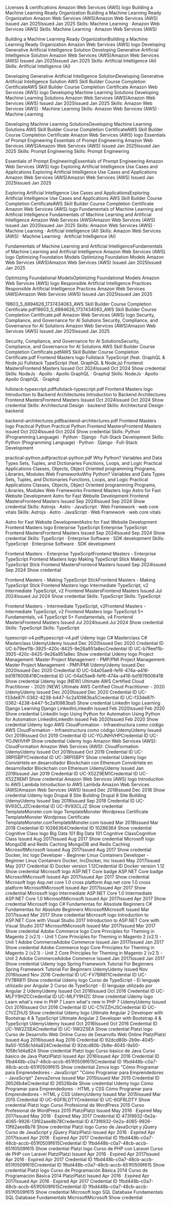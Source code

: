 Licenses & certifications
Amazon Web Services (AWS) logo
Building a Machine Learning Ready Organization
Building a Machine Learning Ready Organization
Amazon Web Services (AWS)Amazon Web Services (AWS)
Issued Jan 2025Issued Jan 2025
Skills: Machine Learning · Amazon Web Services (AWS)
Skills: Machine Learning · Amazon Web Services (AWS)

Building a Machine Learning Ready OrganizationBuilding a Machine Learning Ready Organization
Amazon Web Services (AWS) logo
Developing Generative Artificial Intelligence Solution
Developing Generative Artificial Intelligence Solution
Amazon Web Services (AWS)Amazon Web Services (AWS)
Issued Jan 2025Issued Jan 2025
Skills: Artificial Intelligence (AI)
Skills: Artificial Intelligence (AI)

Developing Generative Artificial Intelligence SolutionDeveloping Generative Artificial Intelligence Solution
AWS Skill Builder Course Completion CertificateAWS Skill Builder Course Completion Certificate
Amazon Web Services (AWS) logo
Developing Machine Learning Solutions
Developing Machine Learning Solutions
Amazon Web Services (AWS)Amazon Web Services (AWS)
Issued Jan 2025Issued Jan 2025
Skills: Amazon Web Services (AWS) · Machine Learning
Skills: Amazon Web Services (AWS) · Machine Learning

Developing Machine Learning SolutionsDeveloping Machine Learning Solutions
AWS Skill Builder Course Completion CertificateAWS Skill Builder Course Completion Certificate
Amazon Web Services (AWS) logo
Essentials of Prompt Engineering
Essentials of Prompt Engineering
Amazon Web Services (AWS)Amazon Web Services (AWS)
Issued Jan 2025Issued Jan 2025
Skills: Prompt Engineering
Skills: Prompt Engineering

Essentials of Prompt EngineeringEssentials of Prompt Engineering
Amazon Web Services (AWS) logo
Exploring Artificial Intelligence Use Cases and Applications
Exploring Artificial Intelligence Use Cases and Applications
Amazon Web Services (AWS)Amazon Web Services (AWS)
Issued Jan 2025Issued Jan 2025

Exploring Artificial Intelligence Use Cases and ApplicationsExploring Artificial Intelligence Use Cases and Applications
AWS Skill Builder Course Completion CertificateAWS Skill Builder Course Completion Certificate
Amazon Web Services (AWS) logo
Fundamentals of Machine Learning and Artificial Intelligence
Fundamentals of Machine Learning and Artificial Intelligence
Amazon Web Services (AWS)Amazon Web Services (AWS)
Issued Jan 2025Issued Jan 2025
Skills: Amazon Web Services (AWS) · Machine Learning · Artificial Intelligence (AI)
Skills: Amazon Web Services (AWS) · Machine Learning · Artificial Intelligence (AI)

Fundamentals of Machine Learning and Artificial IntelligenceFundamentals of Machine Learning and Artificial Intelligence
Amazon Web Services (AWS) logo
Optimizing Foundation Models
Optimizing Foundation Models
Amazon Web Services (AWS)Amazon Web Services (AWS)
Issued Jan 2025Issued Jan 2025

Optimizing Foundational ModelsOptimizing Foundational Models
Amazon Web Services (AWS) logo
Responsible Artificial Intelligence Practices
Responsible Artificial Intelligence Practices
Amazon Web Services (AWS)Amazon Web Services (AWS)
Issued Jan 2025Issued Jan 2025

19603_5_6894626_1737434083_AWS Skill Builder Course Completion Certificate.pdf19603_5_6894626_1737434083_AWS Skill Builder Course Completion Certificate.pdf
Amazon Web Services (AWS) logo
Security, Compliance, and Governance for AI Solutions
Security, Compliance, and Governance for AI Solutions
Amazon Web Services (AWS)Amazon Web Services (AWS)
Issued Jan 2025Issued Jan 2025

Security, Compliance, and Governance for AI SolutionsSecurity, Compliance, and Governance for AI Solutions
AWS Skill Builder Course Completion Certificate.pdfAWS Skill Builder Course Completion Certificate.pdf
Frontend Masters logo
Fullstack TypeScript (feat. GraphQL & Node.js)
Fullstack TypeScript (feat. GraphQL & Node.js)
Frontend MastersFrontend Masters
Issued Oct 2024Issued Oct 2024
Show credential
Skills: NodeJs · Apollo · Apollo GraphQL · Graphql
Skills: NodeJs · Apollo · Apollo GraphQL · Graphql

fullstack-typescript.pdffullstack-typescript.pdf
Frontend Masters logo
Introduction to Backend Architectures
Introduction to Backend Architectures
Frontend MastersFrontend Masters
Issued Oct 2024Issued Oct 2024
Show credential
Skills: Architectural Design · backend
Skills: Architectural Design · backend

backend-architectures.pdfbackend-architectures.pdf
Frontend Masters logo
Practical Python
Practical Python
Frontend MastersFrontend Masters
Issued Oct 2024Issued Oct 2024
Show credential
Skills: Python (Programming Language) · Python · Django · Full-Stack Development
Skills: Python (Programming Language) · Python · Django · Full-Stack Development

practical-python.pdfpractical-python.pdf
Why Python?
Variables and Data Types
Sets, Tuples, and Dictionaries
Functions, Loops, and Logic
Practical Applications
Classes, Objects, Object Oriented programming
Programs, Libraries, Modules
Web FrameworksWhy Python? Variables and Data Types Sets, Tuples, and Dictionaries Functions, Loops, and Logic Practical Applications Classes, Objects, Object Oriented programming Programs, Libraries, Modules Web Frameworks
Frontend Masters logo
Astro for Fast Website Development
Astro for Fast Website Development
Frontend MastersFrontend Masters
Issued Sep 2024Issued Sep 2024
Show credential
Skills: Astrojs · Astro · JavaScript · Web Framework · web core vitals
Skills: Astrojs · Astro · JavaScript · Web Framework · web core vitals

Astro for Fast Website DevelopmentAstro for Fast Website Development
Frontend Masters logo
Enterprise TypeScript
Enterprise TypeScript
Frontend MastersFrontend Masters
Issued Sep 2024Issued Sep 2024
Show credential
Skills: TypeScript · Enterprise Software · SDK development
Skills: TypeScript · Enterprise Software · SDK development

Frontend Masters - Enterprise TypeScriptFrontend Masters - Enterprise TypeScript
Frontend Masters logo
Making TypeScript Stick
Making TypeScript Stick
Frontend MastersFrontend Masters
Issued Sep 2024Issued Sep 2024
Show credential

Frontend Masters - Making TypeScript StickFrontend Masters - Making TypeScript Stick
Frontend Masters logo
Intermediate TypeScript, v2
Intermediate TypeScript, v2
Frontend MastersFrontend Masters
Issued Jul 2024Issued Jul 2024
Show credential
Skills: TypeScript
Skills: TypeScript

Frontend Masters - Intermediate TypeScript, v2Frontend Masters - Intermediate TypeScript, v2
Frontend Masters logo
TypeScript 5+ Fundamentals, v4
TypeScript 5+ Fundamentals, v4
Frontend MastersFrontend Masters
Issued Jul 2024Issued Jul 2024
Show credential
Skills: TypeScript
Skills: TypeScript

typescript-v4.pdftypescript-v4.pdf
Udemy logo
C# Masterclass
C# Masterclass
UdemyUdemy
Issued Dec 2020Issued Dec 2020
Credential ID UC-b79ee11b-3925-420c-8425-9e26a951a8ecCredential ID UC-b79ee11b-3925-420c-8425-9e26a951a8ec
Show credential
Udemy logo
Project Management: Master Project Management - PMP/PMI
Project Management: Master Project Management - PMP/PMI
UdemyUdemy
Issued Dec 2020Issued Dec 2020
Credential ID UC-04a05ae8-fef6-474a-a416-bd1976006418Credential ID UC-04a05ae8-fef6-474a-a416-bd1976006418
Show credential
Udemy logo
[NEW] Ultimate AWS Certified Cloud Practitioner - 2020
[NEW] Ultimate AWS Certified Cloud Practitioner - 2020
UdemyUdemy
Issued Dec 2020Issued Dec 2020
Credential ID UC-f33de87f-0362-4238-b447-5c2a10983ba5Credential ID UC-f33de87f-0362-4238-b447-5c2a10983ba5
Show credential
LinkedIn logo
Learning Django
Learning Django
LinkedInLinkedIn
Issued Feb 2020Issued Feb 2020
Show credential
LinkedIn logo
Using Python for Automation
Using Python for Automation
LinkedInLinkedIn
Issued Feb 2020Issued Feb 2020
Show credential
Udemy logo
AWS CloudFormation - Infraestructura como código
AWS CloudFormation - Infraestructura como código
UdemyUdemy
Issued Oct 2019Issued Oct 2019
Credential ID UC-YOJNHVHPCredential ID UC-YOJNHVHP
Show credential
Udemy logo
Amazon Web Services (AWS): CloudFormation
Amazon Web Services (AWS): CloudFormation
UdemyUdemy
Issued Oct 2019Issued Oct 2019
Credential ID UC-3RPI5BPYCredential ID UC-3RPI5BPY
Show credential
Udemy logo
Conviértete en desarrollador Blockchain con Ethereum
Conviértete en desarrollador Blockchain con Ethereum
UdemyUdemy
Issued Jan 2019Issued Jan 2019
Credential ID UC-X52Z9EM1Credential ID UC-X52Z9EM1
Show credential
Amazon Web Services (AWS) logo
Introduction to AWS Lambda
Introduction to AWS Lambda
Amazon Web Services (AWS)Amazon Web Services (AWS)
Issued Dec 2018Issued Dec 2018
Show credential
Udemy logo
Drupal 8 Site Building
Drupal 8 Site Building
UdemyUdemy
Issued Sep 2018Issued Sep 2018
Credential ID UC-9V93CLJZCredential ID UC-9V93CLJZ
Show credential
TemplateMonster.com logo
TemplateMonster Wordpress Certificate
TemplateMonster Wordpress Certificate
TemplateMonster.comTemplateMonster.com
Issued Mar 2018Issued Mar 2018
Credential ID 10286364Credential ID 10286364
Show credential
Cognitive Class logo
Big Data 101
Big Data 101
Cognitive ClassCognitive Class
Issued Aug 2017Issued Aug 2017
Show credential
Microsoft logo
MongoDB and Redis Caching
MongoDB and Redis Caching
MicrosoftMicrosoft
Issued Aug 2017Issued Aug 2017
Show credential
Docker, Inc logo
Developer - Beginner Linux Containers
Developer - Beginner Linux Containers
Docker, IncDocker, Inc
Issued May 2017Issued May 2017
Credential ID Docker version 1.12Credential ID Docker version 1.12
Show credential
Microsoft logo
ASP.NET Core badge
ASP.NET Core badge
MicrosoftMicrosoft
Issued Apr 2017Issued Apr 2017
Show credential
Microsoft logo
Asp.net core 1.0 cross platform
Asp.net core 1.0 cross platform
MicrosoftMicrosoft
Issued Apr 2017Issued Apr 2017
Show credential
Microsoft logo
Intermediate ASP.NET Core 1.0
Intermediate ASP.NET Core 1.0
MicrosoftMicrosoft
Issued Apr 2017Issued Apr 2017
Show credential
Microsoft logo
C# Fundamentas for Absolute Beginners
C# Fundamentas for Absolute Beginners
MicrosoftMicrosoft
Issued Mar 2017Issued Mar 2017
Show credential
Microsoft logo
Introduction to ASP.NET Core with Visual Studio 2017
Introduction to ASP.NET Core with Visual Studio 2017
MicrosoftMicrosoft
Issued Mar 2017Issued Mar 2017
Show credential
Adobe Commerce logo
Core Principles for Theming in Magento 2 (v2.1) - Unit 1
Core Principles for Theming in Magento 2 (v2.1) - Unit 1
Adobe CommerceAdobe Commerce
Issued Jan 2017Issued Jan 2017
Show credential
Adobe Commerce logo
Core Principles for Theming in Magento 2 (v2.1) - Unit 2
Core Principles for Theming in Magento 2 (v2.1) - Unit 2
Adobe CommerceAdobe Commerce
Issued Jan 2017Issued Jan 2017
Show credential
Udemy logo
Spring Framework Tutorial For Beginners
Spring Framework Tutorial For Beginners
UdemyUdemy
Issued Nov 2016Issued Nov 2016
Credential ID UC-FV7BR811Credential ID UC-FV7BR811
Show credential
Udemy logo
Curso de TypeScript - El lenguaje utilizado por Angular 2
Curso de TypeScript - El lenguaje utilizado por Angular 2
UdemyUdemy
Issued Oct 2016Issued Oct 2016
Credential ID UC-MLFY9HZCCredential ID UC-MLFY9HZC
Show credential
Udemy logo
Learn what's new in PHP 7
Learn what's new in PHP 7
UdemyUdemy
Issued Oct 2016Issued Oct 2016
Credential ID UC-C1VZZHJSCredential ID UC-C1VZZHJS
Show credential
Udemy logo
Ultimate Angular 2 Developer with Bootstrap 4 & TypeScript
Ultimate Angular 2 Developer with Bootstrap 4 & TypeScript
UdemyUdemy
Issued Oct 2016Issued Oct 2016
Credential ID UC-1IW2ZSEACredential ID UC-1IW2ZSEA
Show credential
Platzi logo
Curso de Desarrollo Web Online
Curso de Desarrollo Web Online
PlatziPlatzi
Issued Aug 2016Issued Aug 2016
Credential ID 92dcd80b-2b9e-4045-9a50-1058c1d4a824Credential ID 92dcd80b-2b9e-4045-9a50-1058c1d4a824
Show credential
Platzi logo
Curso básico de Java
Curso básico de Java
PlatziPlatzi
Issued Apr 2016Issued Apr 2016
Credential ID 1fbd448b-c0a7-48cb-accb-651f0509f615Credential ID 1fbd448b-c0a7-48cb-accb-651f0509f615
Show credential
Zenva logo
"Cómo Programar para Emprendedores - JavaScript"
"Cómo Programar para Emprendedores - JavaScript"
ZenvaZenva
Issued Mar 2015Issued Mar 2015
Credential ID 26526b4eCredential ID 26526b4e
Show credential
Udemy logo
Cómo Programar para Emprendedores - HTML y CSS
Cómo Programar para Emprendedores - HTML y CSS
UdemyUdemy
Issued Mar 2015Issued Mar 2015
Credential ID UC-6GFRLDTYCredential ID UC-6GFRLDTY
Show credential
Platzi logo
Curso Profesional de WordPress 2015
Curso Profesional de WordPress 2015
PlatziPlatzi
Issued May 2016 · Expired May 2017Issued May 2016 · Expired May 2017
Credential ID 473f8932-0e2a-4065-9926-13f62aee8b78Credential ID 473f8932-0e2a-4065-9926-13f62aee8b78
Show credential
Platzi logo
Curso de JavaScript y jQuery
Curso de JavaScript y jQuery
PlatziPlatzi
Issued Apr 2016 · Expired Apr 2017Issued Apr 2016 · Expired Apr 2017
Credential ID 1fbd448b-c0a7-48cb-accb-651f0509f615Credential ID 1fbd448b-c0a7-48cb-accb-651f0509f615
Show credential
Platzi logo
Curso de PHP con Laravel
Curso de PHP con Laravel
PlatziPlatzi
Issued Apr 2016 · Expired Apr 2017Issued Apr 2016 · Expired Apr 2017
Credential ID 1fbd448b-c0a7-48cb-accb-651f0509f615Credential ID 1fbd448b-c0a7-48cb-accb-651f0509f615
Show credential
Platzi logo
Curso de Programación Básica 2014
Curso de Programación Básica 2014
PlatziPlatzi
Issued Apr 2016 · Expired Apr 2017Issued Apr 2016 · Expired Apr 2017
Credential ID 1fbd448b-c0a7-48cb-accb-651f0509f615Credential ID 1fbd448b-c0a7-48cb-accb-651f0509f615
Show credential
Microsoft logo
SQL Database Fundamentals
SQL Database Fundamentals
MicrosoftMicrosoft
Show credential
